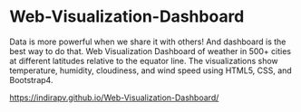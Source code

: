 # Web-Visualization-Dashboard
Data is more powerful when we share it with others! And dashboard is the best way to do that.
Web Visualization Dashboard of weather in 500+ cities at different latitudes relative to the equator line. 
The visualizations show temperature, humidity, cloudiness, and wind speed using HTML5, CSS, and Bootstrap4. 

https://indirapv.github.io/Web-Visualization-Dashboard/
